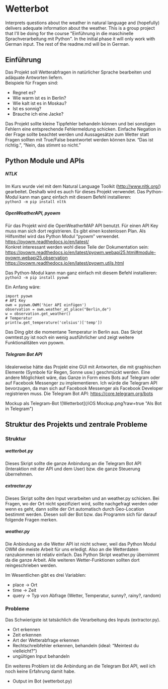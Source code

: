 # Wetterbot
Interprets questions about the weather in natural language and (hopefully) delivers adequate information about the weather. 
This is a group project that I'll be doing for the course "Einführung in die maschinelle Sprachverarbeitung mit Python". 
In the initial phase it will only work with German input. 
The rest of the readme.md will be in German.

## Einführung
Das Projekt soll Wetterabfragen in natürlicher Sprache bearbeiten und adäquate Antworten liefern.<br>
Beispiele für Fragen sind: 
- Regnet es?
- Wie warm ist es in Berlin?
- Wie kalt ist es in Moskau?
- Ist es sonnig?
- Brauche ich eine Jacke?

Das Projekt sollte kleine Tippfehler behandeln können und bei sonstigen Fehlern eine entsprechende Fehlermeldung schicken.
Einfache Negation in der Frage sollte beachtet werden und Aussagesätze zum Wetter statt Fragen sollten mit True/False beantwortet werden können bzw. “Das ist richtig.”, “Nein, das stimmt so nicht.”

## Python Module und APIs
##### NTLK
Im Kurs wurde viel mit dem Natural Language Toolkit (http://www.nltk.org/) gearbeitet. Deshalb wird es auch für dieses Projekt verwendet.
Das Python-Modul kann man ganz einfach mit diesem Befehl installieren:<br> 
`python3 -m pip install nltk`

##### OpenWeatherAPI, pyowm
Für das Projekt wird die OpenWeatherMAP API benutzt. Für einen API Key muss man sich dort registrieren. Es gibt einen kostenlosen Plan. 
Als Hilfsmittel wird das Python Modul “pyowm” verwendet.<br>
https://pyowm.readthedocs.io/en/latest/ <br>
Konkret interessant werden wohl diese Teile der Dokumentation sein: <br>
https://pyowm.readthedocs.io/en/latest/pyowm.webapi25.html#module-pyowm.webapi25.observation <br>
https://pyowm.readthedocs.io/en/latest/pyowm.utils.html <br>

Das Python-Modul kann man ganz einfach mit diesem Befehl installieren: 
`python3 -m pip install pyowm`

Ein Anfang wäre:
~~~~
import pyowm
# API Key
owm = pyowm.OWM('hier API einfügen')
observation = owm.weather_at_place("Berlin,de")
w = observation.get_weather()
# Temperatur
print(w.get_temperature('celsius')['temp'])
~~~~
Das Ding gibt die momentane Temperatur in Berlin aus. Das Skript owmtest.py ist noch ein wenig ausführlicher und zeigt weitere Funktionalitäten von pyowm.

##### Telegram Bot API
Idealerweise hätte das Projekt eine GUI mit Antworten, die mit graphischen Elemente (Symbole für Regen, Sonne usw.) geschmückt werden.
Eine andere Möglichkeit wäre, das Ganze in Form eines Bots auf Telegram oder auf Facebook Messenger zu implementieren.
Ich würde die Telegram API bevorzugen, da man sich auf Facebook Messenger als Facebook Developer registrieren muss.
Die Telegram Bot API: https://core.telegram.org/bots

Mockup als Telegram-Bot
![Wetterbot](/iOS Mockup.png?raw=true "Als Bot in Telegram")

## Struktur des Projekts und zentrale Probleme

### Struktur

##### wetterbot.py
Dieses Skript sollte die ganze Anbindung an die Telegram Bot API (Interaktion mit der API und dem User) bzw. die ganze Steuerung übernehmen.

##### extractor.py
Dieses Skript sollte den Input verarbeiten und an weather.py schicken. Bei Fragen, wo der Ort nicht spezifiziert wird, sollte nachgefragt werden oder wenn es geht, dann sollte der Ort automatisch durch Geo-Location bestimmt werden. Diesen soll der Bot bzw. das Programm sich für darauf folgende Fragen merken.

##### weather.py
Die Anbindung an die Wetter API ist nicht schwer, weil das Python Modul OWM die meiste Arbeit für uns erledigt. Also an die Wetterdaten ranzukommen ist relativ einfach.
Das Python Skript weather.py übernimmt da die ganze Arbeit. Alle weiteren Wetter-Funktionen sollten dort reingeschrieben werden.

Im Wesentlichen gibt es drei Variablen:
- place → Ort
- time → Zeit 
- query → Typ von Abfrage (Wetter, Temperatur, sunny?, rainy?, random)  

### Probleme
Das Schwierigste ist tatsächlich die Verarbeitung des Inputs (extractor.py).
- Ort erkennen
- Zeit erkennen
- Art der Wetterabfrage erkennen
- Rechtschreibfehler erkennen, behandeln (ideal: “Meintest du vielleicht?”)
- ungültigen Input behandeln

Ein weiteres Problem ist die Anbindung an die Telegram Bot API, weil ich noch keine Erfahrung damit habe.
- Output im Bot (wetterbot.py)
